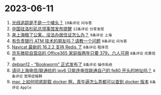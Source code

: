 # 2023-06-11

1. [光线追踪是不是一个噱头？](https://www.v2ex.com/t/947660) `19条评论` `问与答`
1. [中国驻洛杉矶总领事馆发布提醒](https://www.v2ex.com/t/947657) `12条评论` `分享发现`
1. [来上海租了公寓，没法办居住证怎么办？](https://www.v2ex.com/t/947673) `9条评论` `上海`
1. [有负责银行 ATM 技术的朋友吗？请教一个问题](https://www.v2ex.com/t/947655) `9条评论` `问与答`
1. [Navicat 最新的 16.2.2 支持 Redis 了](https://www.v2ex.com/t/947661) `8条评论` `程序员`
1. [京东微软自营店的 Office365 家庭版两年只要 379，六人可用](https://www.v2ex.com/t/947659) `8条评论` `优惠信息`
1. [debian12 - “Bookworm” 正式发布了](https://www.v2ex.com/t/947656) `8条评论` `操作系统`
1. [请问上海电信/联通给的 ipv6 只能连电信联通自己的 fe80 开头的地址吗？](https://www.v2ex.com/t/947652) `8条评论` `宽带症候群`
1. [mac 上如何彻底卸载 docker 啊，真牛逼怎么弄都可以查到 docker 版本](https://www.v2ex.com/t/947665) `6条评论` `Apple`
